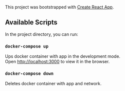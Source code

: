 This project was bootstrapped with [Create React App](https://github.com/facebook/create-react-app).

## Available Scripts

In the project directory, you can run:

### `docker-compose up`

Ups docker container with app in the development mode.<br />
Open [http://localhost:3000](http://localhost:5000) to view it in the browser.

### `docker-compose down`

Deletes docker container with app and network.